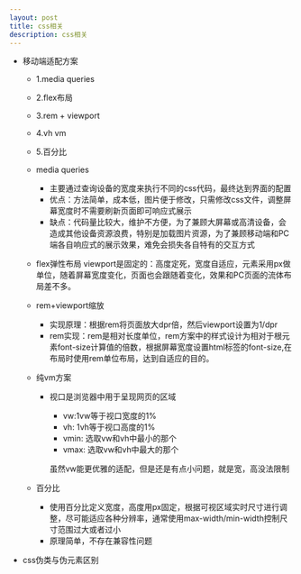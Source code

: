 ```yaml
---
layout: post
title: css相关
description: css相关
---
```


- 移动端适配方案
  - 1.media queries
  - 2.flex布局
  - 3.rem + viewport
  - 4.vh vm
  - 5.百分比

  - media queries
    - 主要通过查询设备的宽度来执行不同的css代码，最终达到界面的配置
    - 优点：方法简单，成本低，图片便于修改，只需修改css文件，调整屏幕宽度时不需要刷新页面即可响应式展示
    - 缺点：代码量比较大，维护不方便，为了兼顾大屏幕或高清设备，会造成其他设备资源浪费，特别是加载图片资源，为了兼顾移动端和PC端各自响应式的展示效果，难免会损失各自特有的交互方式

  - flex弹性布局
  viewport是固定的：<meta name="viewport" content="width=device-width,initial-scale=1,maximum-scale=1,user-scalable=no">高度定死，宽度自适应，元素采用px做单位，随着屏幕宽度变化，页面也会跟随着变化，效果和PC页面的流体布局差不多。

  - rem+viewport缩放
    - 实现原理：根据rem将页面放大dpr倍，然后viewport设置为1/dpr
    - rem实现：rem是相对长度单位，rem方案中的样式设计为相对于根元素font-size计算值的倍数，根据屏幕宽度设置html标签的font-size,在布局时使用rem单位布局，达到自适应的目的。


  - 纯vm方案
    - 视口是浏览器中用于呈现网页的区域
      - vw:1vw等于视口宽度的1%
      - vh: 1vh等于视口高度的1%
      - vmin: 选取vw和vh中最小的那个
      - vmax: 选取vw和vh中最大的那个

      虽然vw能更优雅的适配，但是还是有点小问题，就是宽，高没法限制

  - 百分比
    - 使用百分比定义宽度，高度用px固定，根据可视区域实时尺寸进行调整，尽可能适应各种分辨率，通常使用max-width/min-width控制尺寸范围过大或者过小
    - 原理简单，不存在兼容性问题



- css伪类与伪元素区别